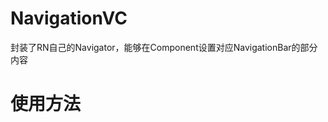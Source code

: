 # NavigationVC
封装了RN自己的Navigator，能够在Component设置对应NavigationBar的部分内容

# 使用方法
<NavigationVC component={yourComponentName}/>
